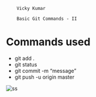 
        Vicky Kumar

        Basic Git Commands - II

# Commands used

- git add .
- git status
- git commit -m “message”
- git push -u origin master

![ss](https://images.upgrad.com/130b5a84-ac95-4f75-b9a1-d9ba4438c56e-Screenshot%202021-09-29%20at%2010.49.46%20PM.png)
